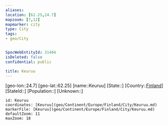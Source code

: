 ```yaml
---
aliases: 
location: [62.25,24.7]
mapzoom: [7,12] 
mapmarker: city 
type: City
tags:
- geo/City


SpocWebEntityId: 31404
isDeleted: false
confidential: public

title: Keuruu
---
```

[geo-lon::24.7]
[geo-lat::62.25]
[name::Keuruu]
[State::]
[Country::[Finland](geo/Continent/Europe/Finland.md)]
[StateId::]
[Population::]
[Unknown::]


```leaflet
id: Keuruu
coordinates: [Keuruu](geo/Continent/Europe/Finland/City/Keuruu.md)
markerFile: [Keuruu](geo/Continent/Europe/Finland/City/Keuruu.md)
defaultZoom: 11 
maxZoom: 18
```


